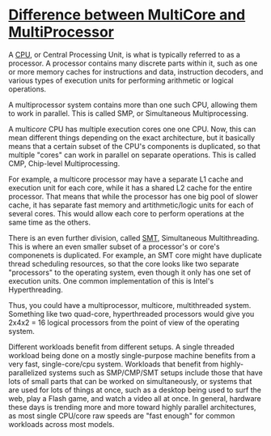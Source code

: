 # [Difference between MultiCore and MultiProcessor](http://superuser.com/questions/214331/what-is-the-difference-between-multicore-and-multiprocessor)

A [CPU](http://en.wikipedia.org/wiki/Cpu), or Central Processing Unit, is what is typically referred to as a processor. A processor contains many discrete parts within it, such as one or more memory caches for instructions and data, instruction decoders, and various types of execution units for performing arithmetic or logical operations.

A multiprocessor system contains more than one such CPU, allowing them to work in parallel. This is called SMP, or Simultaneous Multiprocessing.

A multi*core* CPU has multiple execution cores one one CPU. Now, this can mean different things depending on the exact architecture, but it basically means that a certain subset of the CPU's components is duplicated, so that multiple "cores" can work in parallel on separate operations. This is called CMP, Chip-level Multiprocessing.

For example, a multicore processor may have a separate L1 cache and execution unit for each core, while it has a shared L2 cache for the entire processor. That means that while the processor has one big pool of slower cache, it has separate fast memory and artithmetic/logic units for each of several cores. This would allow each core to perform operations at the same time as the others.

There is an even further division, called [SMT](http://en.wikipedia.org/wiki/Simultaneous_multithreading), Simultaneous Multithreading. This is where an even smaller subset of a processor's or core's componenets is duplicated. For example, an SMT core might have duplicate thread scheduling resources, so that the core looks like two separate "processors" to the operating system, even though it only has one set of execution units. One common implementation of this is Intel's Hyperthreading.

Thus, you could have a multiprocessor, multicore, multithreaded system. Something like two quad-core, hyperthreaded processors would give you 2x4x2 = 16 logical processors from the point of view of the operating system.

Different workloads benefit from different setups. A single threaded workload being done on a mostly single-purpose machine benefits from a very fast, single-core/cpu system. Workloads that benefit from highly-parallelized systems such as SMP/CMP/SMT setups include those that have lots of small parts that can be worked on simultaneously, or systems that are used for lots of things at once, such as a desktop being used to surf the web, play a Flash game, and watch a video all at once. In general, hardware these days is trending more and more toward highly parallel architectures, as most single CPU/core raw speeds are "fast enough" for common workloads across most models.
